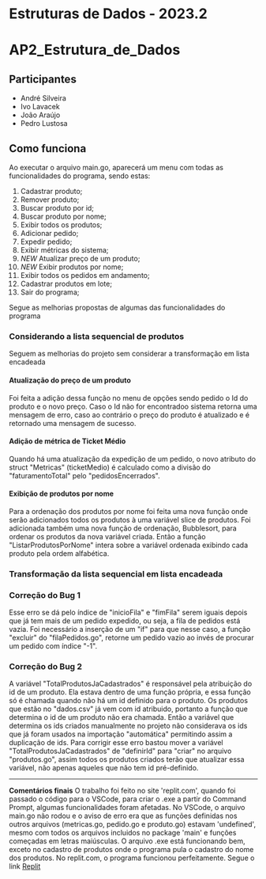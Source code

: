# Estruturas de Dados - 2023.2

# AP2_Estrutura_de_Dados

## Participantes
- André Silveira
- Ivo Lavacek
- João Araújo
- Pedro Lustosa

## Como funciona
Ao executar o arquivo main.go, aparecerá um menu com todas as funcionalidades do programa, sendo estas:

1. Cadastrar produto;
2. Remover produto;
3. Buscar produto por id;
4. Buscar produto por nome;
5. Exibir todos os produtos;
6. Adicionar pedido;
7. Expedir pedido;
8. Exibir métricas do sistema;
9. *NEW* Atualizar preço de um produto;
10. *NEW* Exibir produtos por nome;
20. Exibir todos os pedidos em andamento;
21. Cadastrar produtos em lote;
100. Sair do programa;

Segue as melhorias propostas de algumas das funcionalidades do programa

### Considerando a lista sequencial de produtos

Seguem as melhorias do projeto sem considerar a transformação em lista encadeada

#### Atualização do preço de um produto

Foi feita a adição dessa função no menu de opções sendo pedido o Id do produto e o novo preço. Caso o Id não for encontradoo sistema retorna uma mensagem de erro, caso ao contrário o preço do produto é atualizado e é retornado uma mensagem de sucesso.  

#### Adição de métrica de Ticket Médio

Quando há uma atualização da expedição de um pedido, o novo atributo do struct "Metricas" (ticketMedio) é calculado como a divisão do "faturamentoTotal" pelo "pedidosEncerrados".

#### Exibição de produtos por nome

Para a ordenação dos produtos por nome foi feita uma nova função onde serão adicionados todos os produtos à uma variável slice de produtos. Foi adicionada também uma nova função de ordenação, Bubblesort, para ordenar os produtos da nova variável criada. Então a função "ListarProdutosPorNome" intera sobre a variável ordenada exibindo cada produto pela ordem alfabética.   

### Transformação da lista sequencial em lista encadeada



### Correção do Bug 1

Esse erro se dá pelo índice de "inicioFila" e "fimFila" serem iguais depois que já tem mais de um pedido expedido, ou seja, a fila de pedidos está vazia. Foi necessário a inserção de um "if" para que nesse caso, a função "excluir" do "filaPedidos.go", retorne um pedido vazio ao invés de procurar um pedido com índice "-1". 

### Correção do Bug 2

A variável "TotalProdutosJaCadastrados" é responsável pela atribuição do id de um produto. Ela estava dentro de uma função própria, e essa função só é chamada quando não há um id definido para o produto. 
Os produtos que estão no "dados.csv" já vem com id atribuido, portanto a função que determina o id de um produto não era chamada. Então a variável que determina os ids criados manualmente no projeto não considerava os ids que já foram usados na importação "automática" permitindo assim a duplicação de ids.
Para corrigir esse erro bastou mover 
a variável "TotalProdutosJaCadastrados" de "definirId" para "criar" no arquivo "produtos.go", assim todos os produtos criados terão que atualizar essa variável, não apenas aqueles que não tem id pré-definido.          



------------------------------------------


**Comentários finais**
O trabalho foi feito no site 'replit.com', quando foi passado o código para o VSCode, para criar o .exe a partir do Command Prompt, algumas funcionalidades foram afetadas.
No VSCode, o arquivo main.go não rodou e o aviso de erro era que as funções definidas nos outros arquivos (metricas.go, pedido.go e produto.go) estavam 'undefined', mesmo com todos os arquivos incluidos no package 'main' e funções começadas em letras maiúsculas.
O arquivo .exe está funcionando bem, exceto no cadastro de produtos onde o programa pula o cadastro do nome dos produtos.
No replit.com, o programa funcionou perfeitamente. Segue o link [Replit](https://replit.com/@IvoLavacek/AP1-Goland-4#main.go)